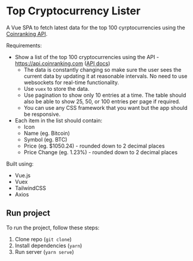 # Top Cryptocurrency Lister

A Vue SPA to fetch latest data for the top 100 cyrptocurrencies using the
[Coinranking API](https://coinranking.com).

Requirements:

- Show a list of the top 100 cryptocurrencies using the API -
  https://api.coinranking.com ([API docs](https://docs.coinranking.com/))
  - The data is constantly changing so make sure the user sees the current data
    by updating it at reasonable intervals. No need to use websockets for
    real-time functionality.
  - Use `vuex` to store the data.
  - Use pagination to show only 10 entries at a time. The table should also be
    able to show 25, 50, or 100 entries per page if required.
  - You can use any CSS framework that you want but the app should be
    responsive.
- Each item in the list should contain:
  - Icon
  - Name (eg. Bitcoin)
  - Symbol (eg. BTC)
  - Price (eg. $1050.24) - rounded down to 2 decimal places
  - Price Change (eg. 1.23%) - rounded down to 2 decimal places

Built using:

- Vue.js
- Vuex
- TailwindCSS
- Axios

## Run project

To run the project, follow these steps:

1. Clone repo (`git clone`)
2. Install dependencies (`yarn`)
3. Run server (`yarn serve`)
